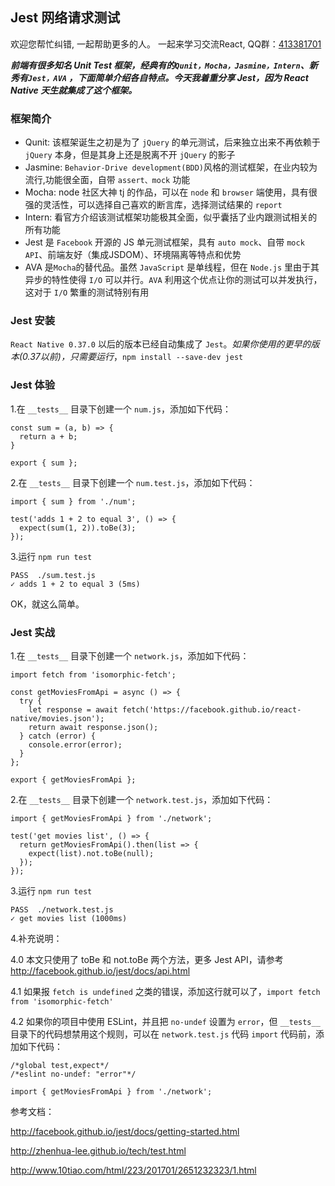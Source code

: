 ## Jest 网络请求测试

欢迎您帮忙纠错, 一起帮助更多的人。 一起来学习交流React, QQ群：[413381701](http://shang.qq.com/wpa/qunwpa?idkey=3b9474dacbf35e4a9659e89399758406e510e5b8a3f81109f7d07efaadc6056d)

**_前端有很多知名 Unit Test 框架，经典有的`Qunit，Mocha，Jasmine，Intern`、新秀有`Jest，AVA` ，下面简单介绍各自特点。今天我着重分享 Jest，因为 React Native 天生就集成了这个框架。_**

### 框架简介
* Qunit: 该框架诞生之初是为了 `jQuery` 的单元测试，后来独立出来不再依赖于 `jQuery` 本身，但是其身上还是脱离不开 `jQuery` 的影子
* Jasmine: `Behavior-Drive development(BDD)`风格的测试框架，在业内较为流行,功能很全面，自带 `assert、mock` 功能
* Mocha: node 社区大神 tj 的作品，可以在 `node` 和 `browser` 端使用，具有很强的灵活性，可以选择自己喜欢的断言库，选择测试结果的 `report`
* Intern: 看官方介绍该测试框架功能极其全面，似乎囊括了业内跟测试相关的所有功能
* Jest 是 `Facebook` 开源的 JS 单元测试框架，具有 `auto mock`、自带 `mock API`、前端友好（集成JSDOM）、环境隔离等特点和优势
* AVA 是`Mocha`的替代品。虽然 `JavaScript` 是单线程，但在 `Node.js` 里由于其异步的特性使得 `I/O` 可以并行。`AVA` 利用这个优点让你的测试可以并发执行，这对于 `I/O` 繁重的测试特别有用

### Jest 安装
`React Native 0.37.0` 以后的版本已经自动集成了 `Jest`。_如果你使用的更早的版本(0.37以前)，只需要运行_，`npm install --save-dev jest`


### Jest 体验
1.在 `__tests__` 目录下创建一个 `num.js`，添加如下代码：
```
const sum = (a, b) => {
  return a + b;
}

export { sum };
```

2.在 `__tests__` 目录下创建一个 `num.test.js`，添加如下代码：
```
import { sum } from './num';

test('adds 1 + 2 to equal 3', () => {
  expect(sum(1, 2)).toBe(3);
});

```

3.运行 `npm run test`
```
PASS  ./sum.test.js
✓ adds 1 + 2 to equal 3 (5ms)
```
OK，就这么简单。

### Jest 实战

1.在 `__tests__` 目录下创建一个 `network.js`，添加如下代码：
```
import fetch from 'isomorphic-fetch';

const getMoviesFromApi = async () => {
  try {
    let response = await fetch('https://facebook.github.io/react-native/movies.json');
    return await response.json();
  } catch (error) {
    console.error(error);
  }
};

export { getMoviesFromApi };
```

2.在 `__tests__` 目录下创建一个 `network.test.js`，添加如下代码：
```
import { getMoviesFromApi } from './network';

test('get movies list', () => {
  return getMoviesFromApi().then(list => {
    expect(list).not.toBe(null);
  });
});
```

3.运行 `npm run test`
```
PASS  ./network.test.js
✓ get movies list (1000ms)
```

4.补充说明：

4.0 本文只使用了 toBe 和 not.toBe 两个方法，更多 Jest API，请参考 http://facebook.github.io/jest/docs/api.html

4.1 如果报 `fetch is undefined` 之类的错误，添加这行就可以了，`import fetch from 'isomorphic-fetch'`

4.2 如果你的项目中使用 ESLint，并且把 `no-undef` 设置为 `error`，但 `__tests__` 目录下的代码想禁用这个规则，可以在 `network.test.js` 代码 `import` 代码前，添加如下代码：
```
/*global test,expect*/
/*eslint no-undef: "error"*/

import { getMoviesFromApi } from './network';
```

参考文档：

http://facebook.github.io/jest/docs/getting-started.html

http://zhenhua-lee.github.io/tech/test.html

http://www.10tiao.com/html/223/201701/2651232323/1.html
